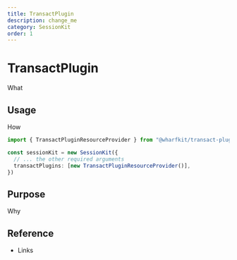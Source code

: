 ```yaml
---
title: TransactPlugin
description: change_me
category: SessionKit
order: 1
---
```


# TransactPlugin

What

## Usage

How

```ts
import { TransactPluginResourceProvider } from "@wharfkit/transact-plugin-resource-provider"

const sessionKit = new SessionKit({
  // ... the other required arguments
  transactPlugins: [new TransactPluginResourceProvider()],
})
```

## Purpose

Why

## Reference

- Links
